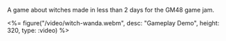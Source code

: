 A game about witches made in less than 2 days for the GM48 game jam.

<div class="centre">
	<%= figure("/video/witch-wanda.webm", desc: "Gameplay Demo", height: 320, type: :video) %>
</div>
